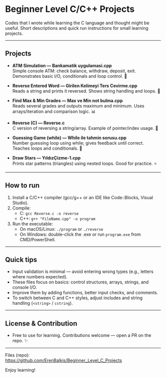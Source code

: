 # Beginner Level C/C++ Projects
Codes that I wrote while learning the C language and thought might be useful.
Short descriptions and quick run instructions for small learning projects.

---

## Projects
- **ATM Simulation — Bankamatik uygulamasi.cpp**  
  Simple console ATM: check balance, withdraw, deposit, exit. Demonstrates basic I/O, conditionals and loop control. 🏦

- **Reverse Entered Word — Girilen Kelimeyi Ters Cevirme.cpp**  
  Reads a string and prints it reversed. Shows string handling and loops. 🔁

- **Find Max & Min Grades — Max ve Min not bulma.cpp**  
  Reads several grades and outputs maximum and minimum. Uses arrays/iteration and comparison logic. 📊

- **Reverse (C) — Reverse.c**  
  C version of reversing a string/array. Example of pointer/index usage. 🔄

- **Guessing Game (while) — While ile tahmin sorusu.cpp**  
  Number guessing loop using while; gives feedback until correct. Teaches loops and conditionals. 🎯

- **Draw Stars — YıldızÇizme-1.cpp**  
  Prints star patterns (triangles) using nested loops. Good for practice. ⭐️

---

## How to run
1. Install a C/C++ compiler (gcc/g++ or an IDE like Code::Blocks, Visual Studio).  
2. Compile:
   - C: `gcc Reverse.c -o reverse`
   - C++: `g++ "FileName.cpp" -o program`
3. Run the executable:
   - On macOS/Linux: `./program` or `./reverse`
   - On Windows: double-click the .exe or run `program.exe` from CMD/PowerShell.

---

## Quick tips
- Input validation is minimal — avoid entering wrong types (e.g., letters where numbers expected).  
- These files focus on basics: control structures, arrays, strings, and console I/O.  
- Improve them by adding functions, better input checks, and comments.  
- To switch between C and C++ styles, adjust includes and string handling (`<string>` / `cstring`).

---

## License & Contribution
- Free to use for learning. Contributions welcome — open a PR on the repo. ✨

---

Files (repo):  
https://github.com/ErenBalkis/Beginner_Level_C_Projects

Enjoy learning!
